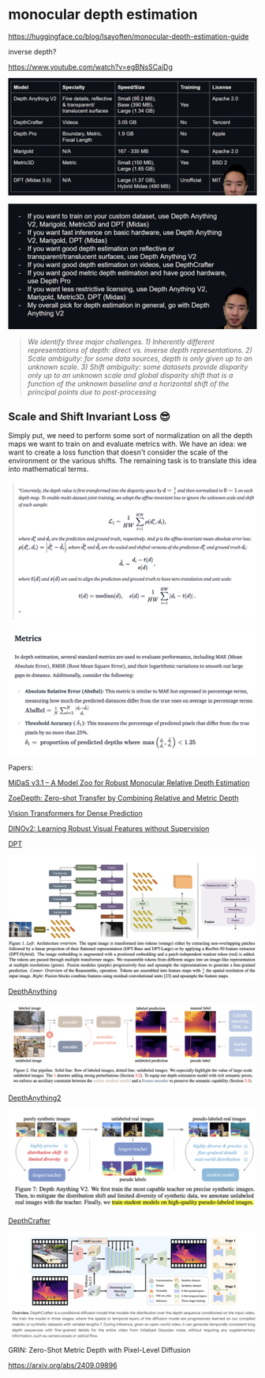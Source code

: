 # monocular depth estimation

https://huggingface.co/blog/Isayoften/monocular-depth-estimation-guide

inverse depth?

https://www.youtube.com/watch?v=egBNsSCajDg

![image.png](images/monocular%20depth%20estimation%2015a71bdab3cf803a8239fa17b912e72c/image.png)

![image.png](images/monocular%20depth%20estimation%2015a71bdab3cf803a8239fa17b912e72c/image%201.png)

> *We identify three major challenges. 1) Inherently different representations of depth: direct vs. inverse depth representations. 2) Scale ambiguity: for some data sources, depth is only given up to an unknown scale. 3) Shift ambiguity: some datasets provide disparity only up to an unknown scale and global disparity shift that is a function of the unknown baseline and a horizontal shift of the principal points due to post-processing*
> 

## **Scale and Shift Invariant Loss 😎**

Simply put, we need to perform some sort of normalization on all the depth maps we want to train on and evaluate metrics with. We have an idea: we want to create a loss function that doesn't consider the scale of the environment or the various shifts. The remaining task is to translate this idea into mathematical terms.

![image.png](images/monocular%20depth%20estimation%2015a71bdab3cf803a8239fa17b912e72c/image%202.png)

![image.png](images/monocular%20depth%20estimation%2015a71bdab3cf803a8239fa17b912e72c/image%203.png)

Papers:

[MiDaS v3.1 – A Model Zoo for Robust Monocular Relative Depth Estimation](https://arxiv.org/pdf/2307.14460)

[ZoeDepth: Zero-shot Transfer by Combining Relative and Metric Depth](https://arxiv.org/pdf/2302.12288)

[Vision Transformers for Dense Prediction](https://arxiv.org/pdf/2103.13413)

[DINOv2: Learning Robust Visual Features without Supervision](https://arxiv.org/pdf/2304.07193)

[DPT](https://arxiv.org/pdf/2103.13413)

![image.png](images/monocular%20depth%20estimation%2015a71bdab3cf803a8239fa17b912e72c/image%204.png)

[DepthAnything](https://arxiv.org/pdf/2401.10891)

![image.png](images/monocular%20depth%20estimation%2015a71bdab3cf803a8239fa17b912e72c/image%205.png)

[DepthAnything2](https://arxiv.org/pdf/2406.09414)

![image.png](images/monocular%20depth%20estimation%2015a71bdab3cf803a8239fa17b912e72c/image%206.png)

[DepthCrafter](https://depthcrafter.github.io/)

![image.png](images/monocular%20depth%20estimation%2015a71bdab3cf803a8239fa17b912e72c/image%207.png)

GRIN: Zero-Shot Metric Depth with Pixel-Level Diffusion

https://arxiv.org/abs/2409.09896
